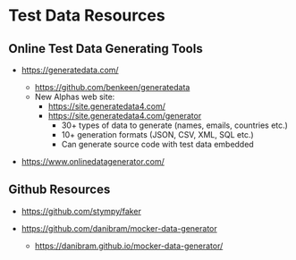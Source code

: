 
# Test Data Resources  

## Online Test Data Generating Tools

- https://generatedata.com/
  * https://github.com/benkeen/generatedata
  + New Alphas web site:
    * https://site.generatedata4.com/
    * https://site.generatedata4.com/generator
      * 30+ types of data to generate (names, emails, countries etc.)
      * 10+ generation formats (JSON, CSV, XML, SQL etc.)
      * Can generate source code with test data embedded


- https://www.onlinedatagenerator.com/


## Github Resources

- https://github.com/stympy/faker

- https://github.com/danibram/mocker-data-generator
  + https://danibram.github.io/mocker-data-generator/


  
